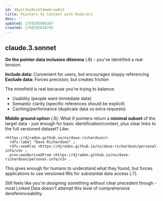 ```yaml
---
id: 48yol3ey8sskt4wwkruw8s3
title: Pointers Vs Content with Redirect
desc: ''
updated: 1750295866367
created: 1750295836745
---
```


## claude.3.sonnet

**On the pointer data inclusion dilemma** (.8) - you've identified a real tension:

**Include data:** Convenient for users, but encourages sloppy referencing
**Exclude data:** Forces precision, but creates friction

The minefield is real because you're trying to balance:
- Usability (people want immediate data)
- Semantic clarity (specific references should be explicit)
- Caching/performance (duplicate data vs extra requests)

**Middle ground option** (.6): What if pointers return a **minimal subset** of the target data - just enough for basic identification/context, plus clear links to the full versioned dataset? Like:

```turtle
<https://djradon.github.io/ns/dave-richardson/> 
  rdfs:label "Dave Richardson" ;
  rdfs:seeAlso <https://djradon.github.io/ns/dave-richardson/personal-info/v3> ;
  prov:wasDerivedFrom <https://djradon.github.io/ns/dave-richardson/personal-info/v3> .
```

This gives enough for humans to understand what they found, but forces applications to use versioned IRIs for substantial data access (.7).

Still feels like you're designing something without clear precedent though - most Linked Data doesn't attempt this level of comprehensive dereferenceability.